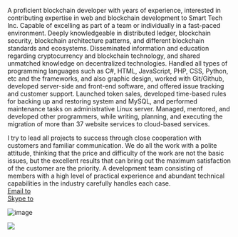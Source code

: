 A proficient blockchain developer with years of experience, interested in contributing expertise in web and blockchain development to Smart Tech Inc. Capable of excelling as part of a team or individually in a fast-paced environment. Deeply knowledgeable in distributed ledger, blockchain security, blockchain architecture patterns, and different blockchain standards and ecosystems. Disseminated information and education regarding cryptocurrency and blockchain technology, and shared unmatched knowledge on decentralized technologies. Handled all types of programming languages such as C#, HTML, JavaScript, PHP, CSS, Python, etc and the frameworks, and also graphic design, worked with Git/Github, developed server-side and front-end software, and offered issue tracking and customer support. Launched token sales, developed time-based rules for backing up and restoring system and MySQL, and performed maintenance tasks on administrative Linux server. Managed, mentored, and developed other programmers, while writing, planning, and executing the migration of more than 37 website services to cloud-based services.

I try to lead all projects to success through close cooperation with customers and familiar communication. We do all the work with a polite attitude, thinking that the price and difficulty of the work are not the basic issues, but the excellent results that can bring out the maximum satisfaction of the customer are the priority. A development team consisting of members with a high level of practical experience and abundant technical capabilities in the industry carefully handles each case.
<br>
<a href="mailto:panda.dev1115@gmail.com">Email to</a>
<br>
<a href="https://join.skype.com/invite/live:.cid.f66fc32ef78ceae3" rel="nofollow">Skype to</a>

![image](https://user-images.githubusercontent.com/117127543/199450385-25d25cf1-3730-4563-900e-1c4e1f037e18.png)

<p dir="auto"><a target="_blank" rel="noopener noreferrer" href="https://raw.githubusercontent.com/Trilokia/Trilokia/379277808c61ef204768a61bbc5d25bc7798ccf1/bottom_header.svg"><img src="https://raw.githubusercontent.com/Trilokia/Trilokia/379277808c61ef204768a61bbc5d25bc7798ccf1/bottom_header.svg" style="max-width: 100%;"></a></p>
